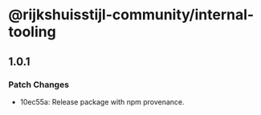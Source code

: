 # @rijkshuisstijl-community/internal-tooling

## 1.0.1

### Patch Changes

- 10ec55a: Release package with npm provenance.
